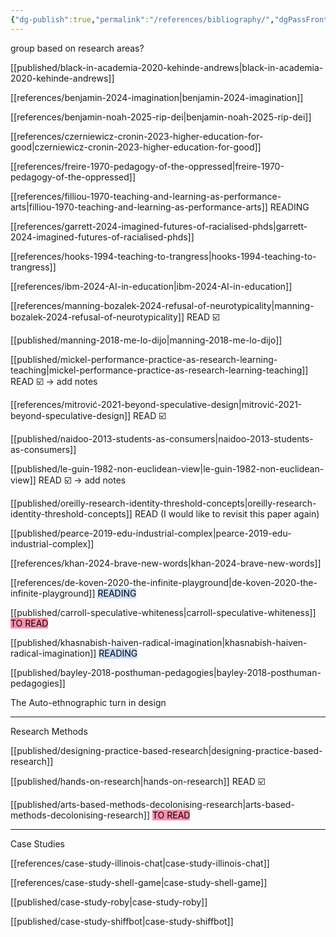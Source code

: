 ```yaml
---
{"dg-publish":true,"permalink":"/references/bibliography/","dgPassFrontmatter":true,"noteIcon":""}
---
```


group based on research areas?

[[published/black-in-academia-2020-kehinde-andrews\|black-in-academia-2020-kehinde-andrews]]

[[references/benjamin-2024-imagination\|benjamin-2024-imagination]] 

[[references/benjamin-noah-2025-rip-dei\|benjamin-noah-2025-rip-dei]]

[[references/czerniewicz-cronin-2023-higher-education-for-good\|czerniewicz-cronin-2023-higher-education-for-good]]

[[references/freire-1970-pedagogy-of-the-oppressed\|freire-1970-pedagogy-of-the-oppressed]]

[[references/filliou-1970-teaching-and-learning-as-performance-arts\|filliou-1970-teaching-and-learning-as-performance-arts]] READING

[[references/garrett-2024-imagined-futures-of-racialised-phds\|garrett-2024-imagined-futures-of-racialised-phds]]

[[references/hooks-1994-teaching-to-trangress\|hooks-1994-teaching-to-trangress]] 

[[references/ibm-2024-AI-in-education\|ibm-2024-AI-in-education]] 

[[references/manning-bozalek-2024-refusal-of-neurotypicality\|manning-bozalek-2024-refusal-of-neurotypicality]] READ ☑️

[[published/manning-2018-me-lo-dijo\|manning-2018-me-lo-dijo]]

[[published/mickel-performance-practice-as-research-learning-teaching\|mickel-performance-practice-as-research-learning-teaching]] READ ☑️ -> add notes

[[references/mitrović-2021-beyond-speculative-design\|mitrović-2021-beyond-speculative-design]] READ ☑️

[[published/naidoo-2013-students-as-consumers\|naidoo-2013-students-as-consumers]]

[[published/le-guin-1982-non-euclidean-view\|le-guin-1982-non-euclidean-view]] READ ☑️ -> add notes

[[published/oreilly-research-identity-threshold-concepts\|oreilly-research-identity-threshold-concepts]] READ (I would like to revisit this paper again)

[[published/pearce-2019-edu-industrial-complex\|pearce-2019-edu-industrial-complex]]

[[references/khan-2024-brave-new-words\|khan-2024-brave-new-words]]

[[references/de-koven-2020-the-infinite-playground\|de-koven-2020-the-infinite-playground]] <mark style="background: #ADCCFFA6;">READING</mark>

[[published/carroll-speculative-whiteness\|carroll-speculative-whiteness]] <mark style="background: #FF5582A6;">TO READ</mark>

[[published/khasnabish-haiven-radical-imagination\|khasnabish-haiven-radical-imagination]] <mark style="background: #ADCCFFA6;">READING</mark>

[[published/bayley-2018-posthuman-pedagogies\|bayley-2018-posthuman-pedagogies]]


The Auto-ethnographic turn in design

---

Research Methods

[[published/designing-practice-based-research\|designing-practice-based-research]]

[[published/hands-on-research\|hands-on-research]] READ ☑️

[[published/arts-based-methods-decolonising-research\|arts-based-methods-decolonising-research]] <mark style="background: #FF5582A6;">TO READ</mark>

---
Case Studies 

[[references/case-study-illinois-chat\|case-study-illinois-chat]]

[[references/case-study-shell-game\|case-study-shell-game]]

[[published/case-study-roby\|case-study-roby]]

[[published/case-study-shiffbot\|case-study-shiffbot]]




